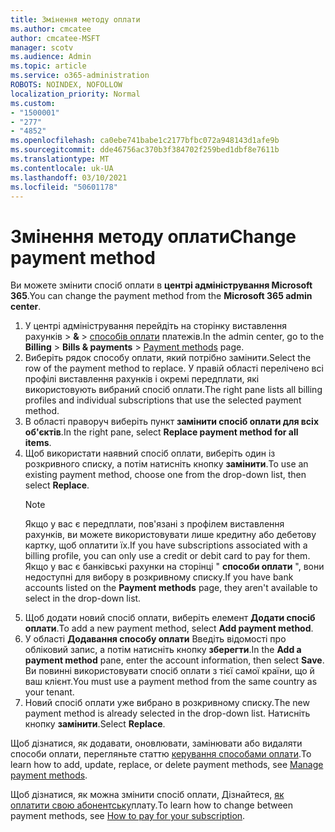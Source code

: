 ```yaml
---
title: Змінення методу оплати
ms.author: cmcatee
author: cmcatee-MSFT
manager: scotv
ms.audience: Admin
ms.topic: article
ms.service: o365-administration
ROBOTS: NOINDEX, NOFOLLOW
localization_priority: Normal
ms.custom:
- "1500001"
- "277"
- "4852"
ms.openlocfilehash: ca0ebe741babe1c2177bfbc072a948143d1afe9b
ms.sourcegitcommit: dde46756ac370b3f384702f259bed1dbf8e7611b
ms.translationtype: MT
ms.contentlocale: uk-UA
ms.lasthandoff: 03/10/2021
ms.locfileid: "50601178"
---
```

# <a name="change-payment-method"></a><span data-ttu-id="e2666-102">Змінення методу оплати</span><span class="sxs-lookup"><span data-stu-id="e2666-102">Change payment method</span></span>

<span data-ttu-id="e2666-103">Ви можете змінити спосіб оплати в **центрі адміністрування Microsoft 365**.</span><span class="sxs-lookup"><span data-stu-id="e2666-103">You can change the payment method from the **Microsoft 365 admin center**.</span></span>
  
1. <span data-ttu-id="e2666-104">У центрі адміністрування перейдіть на сторінку виставлення рахунків   >  **&**  >  [способів оплати](https://go.microsoft.com/fwlink/p/?linkid=2018806) платежів.</span><span class="sxs-lookup"><span data-stu-id="e2666-104">In the admin center, go to the **Billing** > **Bills & payments** > [Payment methods](https://go.microsoft.com/fwlink/p/?linkid=2018806) page.</span></span>
2. <span data-ttu-id="e2666-105">Виберіть рядок способу оплати, який потрібно замінити.</span><span class="sxs-lookup"><span data-stu-id="e2666-105">Select the row of the payment method to replace.</span></span> <span data-ttu-id="e2666-106">У правій області перелічено всі профілі виставлення рахунків і окремі передплати, які використовують вибраний спосіб оплати.</span><span class="sxs-lookup"><span data-stu-id="e2666-106">The right pane lists all billing profiles and individual subscriptions that use the selected payment method.</span></span>
3. <span data-ttu-id="e2666-107">В області праворуч виберіть пункт **замінити спосіб оплати для всіх об'єктів**.</span><span class="sxs-lookup"><span data-stu-id="e2666-107">In the right pane, select **Replace payment method for all items**.</span></span>
4. <span data-ttu-id="e2666-108">Щоб використати наявний спосіб оплати, виберіть один із розкривного списку, а потім натисніть кнопку **замінити**.</span><span class="sxs-lookup"><span data-stu-id="e2666-108">To use an existing payment method, choose one from the drop-down list, then select **Replace**.</span></span>
    > [!NOTE]
    > <span data-ttu-id="e2666-109">Якщо у вас є передплати, пов'язані з профілем виставлення рахунків, ви можете використовувати лише кредитну або дебетову картку, щоб оплатити їх.</span><span class="sxs-lookup"><span data-stu-id="e2666-109">If you have subscriptions associated with a billing profile, you can only use a credit or debit card to pay for them.</span></span> <span data-ttu-id="e2666-110">Якщо у вас є банківські рахунки на сторінці " **способи оплати** ", вони недоступні для вибору в розкривному списку.</span><span class="sxs-lookup"><span data-stu-id="e2666-110">If you have bank accounts listed on the **Payment methods** page, they aren't available to select in the drop-down list.</span></span>
5. <span data-ttu-id="e2666-111">Щоб додати новий спосіб оплати, виберіть елемент **Додати спосіб оплати**.</span><span class="sxs-lookup"><span data-stu-id="e2666-111">To add a new payment method, select **Add payment method**.</span></span>
6. <span data-ttu-id="e2666-112">У області **Додавання способу оплати** Введіть відомості про обліковий запис, а потім натисніть кнопку **зберегти**.</span><span class="sxs-lookup"><span data-stu-id="e2666-112">In the **Add a payment method** pane, enter the account information, then select **Save**.</span></span> <span data-ttu-id="e2666-113">Ви повинні використовувати спосіб оплати з тієї самої країни, що й ваш клієнт.</span><span class="sxs-lookup"><span data-stu-id="e2666-113">You must use a payment method from the same country as your tenant.</span></span>
7. <span data-ttu-id="e2666-114">Новий спосіб оплати уже вибрано в розкривному списку.</span><span class="sxs-lookup"><span data-stu-id="e2666-114">The new payment method is already selected in the drop-down list.</span></span> <span data-ttu-id="e2666-115">Натисніть кнопку **замінити**.</span><span class="sxs-lookup"><span data-stu-id="e2666-115">Select **Replace**.</span></span>

<span data-ttu-id="e2666-116">Щоб дізнатися, як додавати, оновлювати, замінювати або видаляти способи оплати, перегляньте статтю [керування способами оплати](https://docs.microsoft.com/microsoft-365/commerce/billing-and-payments/manage-payment-methods).</span><span class="sxs-lookup"><span data-stu-id="e2666-116">To learn how to add, update, replace, or delete payment methods, see [Manage payment methods](https://docs.microsoft.com/microsoft-365/commerce/billing-and-payments/manage-payment-methods).</span></span>

<span data-ttu-id="e2666-117">Щоб дізнатися, як можна змінити спосіб оплати, Дізнайтеся, [як оплатити свою абонентську](https://docs.microsoft.com/microsoft-365/commerce/billing-and-payments/pay-for-your-subscription)плату.</span><span class="sxs-lookup"><span data-stu-id="e2666-117">To learn how to change between payment methods, see [How to pay for your subscription](https://docs.microsoft.com/microsoft-365/commerce/billing-and-payments/pay-for-your-subscription).</span></span>